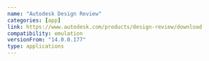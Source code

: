 ```yaml
---
name: "Autodesk Design Review"
categories: [app]
link: https://www.autodesk.com/products/design-review/download
compatibility: emulation
versionFrom: "14.0.0.177"
type: applications
---
```


